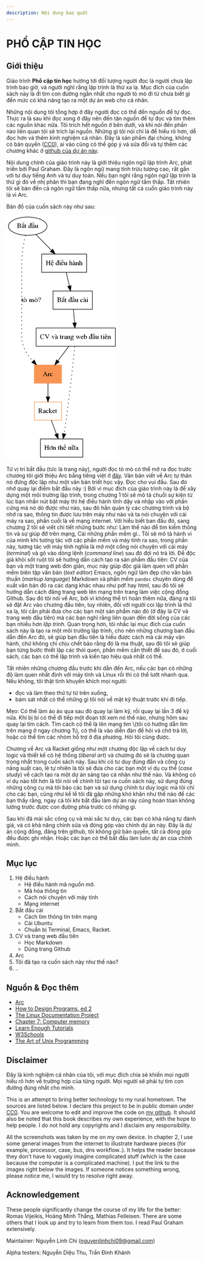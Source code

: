 ```yaml
---
description: Nội dung bao quát
---
```


# PHỔ CẬP TIN HỌC 

## Giới thiệu

Giáo trình **Phổ cập tin học** hướng tới đối tượng người đọc là người chưa lập trình bao giờ, và người nghĩ rằng lập trình là thứ xa lạ. Mục đích của cuốn sách này là đi tìm con đường ngắn nhất cho người tò mò đi từ chưa biết gì đến mức có khả năng tạo ra một dự án web cho cá nhân.

Những nội dung tôi tổng hợp ở đây người đọc có thể đến nguồn để tự đọc. Thực ra là sau khi đọc xong ở đây nên đến tận nguồn để tự đọc và tìm thêm các nguồn khác nữa. Tôi trích hết nguồn ở bên dưới, và khi nói đến phần nào liên quan tôi sẽ trích lại nguồn. Những gì tôi nói chỉ là để hiểu rõ hơn, dễ đọc hơn và thêm kinh nghiệm cá nhân. Đây là sản phẩm đại chúng, không có bản quyền ([CC0](https://creativecommons.org/share-your-work/public-domain/cc0/)), ai vào cũng có thể góp ý và sửa đổi và tự thêm các chương khác ở [github của dự án này](https://github.com/ayaderaghul/phocaptinhoc). 

Nội dung chính của giáo trình này là giới thiệu ngôn ngữ lập trình Arc, phát triển bởi Paul Graham. Đây là ngôn ngữ mang tính trừu tượng cao, rất gần với tư duy tiếng Anh và tư duy toán. Nếu bạn nghĩ rằng ngôn ngữ lập trình là thứ gì đó về nhị phân thì bạn đang nghĩ đến ngôn ngữ tầm thấp. Tất nhiên tôi sẽ bàn đến cả ngôn ngữ tầm thấp nữa, nhưng tất cả cuốn giáo trình này là vì Arc.

Bản đồ của cuốn sách này như sau:

![map](map.png)


Từ vị trí bắt đầu (tức là trang này), người đọc tò mò có thể mở ra đọc trước chương tôi giới thiệu Arc bằng tiếng việt ở [đây](arc.html). Văn bản viết về Arc tự thân nó đứng độc lập như một văn bản triết học vậy. Đọc cho vui đầu. Sau đó nhớ quay lại điểm bắt đầu này :) Bởi vì mục đích của giáo trình này là để xây dựng một môi trường lập trình, trong chương 1 tôi sẽ mô tả chuỗi sự kiện từ lúc bạn nhấn nút bật máy thì hệ điều hành tỉnh dậy và nhập vào với phần cứng mà nó dò được như nào, sau đó hắn quản lý các chương trình và bộ nhớ ra sao, thông tin được lưu trên máy như nào và ta nói chuyện với cái máy ra sao, phần cuối là về mạng internet. Với hiểu biết ban đầu đó, sang chương 2 tôi sẽ viết chi tiết những bước như: Làm thế nào để tìm kiếm thông tin và sự giúp đỡ trên mạng, Cài những phần mềm gì.. Tôi sẽ mô tả hành vi của mình khi tương tác với các phần mềm và máy tính ra sao, trong phần này, tương tác với máy tính nghĩa là mở một cổng nói chuyện với cái máy (*terminal*) và gõ vào dòng lệnh (*command line*) sau đó đợi nó trả lời. Để độc giả khỏi sốt ruột tôi sẽ hướng dẫn cách tạo ra sản phẩm đầu tiên: CV của bạn và một trang web đơn giản, mục này giúp độc giả làm quen với phần mềm biên tập văn bản (*text editor*) Emacs, ngôn ngữ làm đẹp cho văn bản thuần (*markup language*) Markdown và phần mềm ```pandoc``` chuyên dùng để xuất văn bản đó ra các dạng khác nhau như pdf hay html, sau đó tôi sẽ hướng dẫn cách đăng trang web lên mạng trên trang làm việc cộng đồng Github. Sau đó tôi nói về Arc, bởi vì không thể trì hoãn thêm nữa, đáng ra tôi sẽ đặt Arc vào chương đầu tiên, tuy nhiên, đối với người coi lập trình là thứ xa lạ, tôi cần phải đưa cho các bạn một sản phẩm nào đó (ở đây là CV và trang web đầu tiên) mà các bạn nghĩ rằng liên quan đến đời sống của các bạn nhiều hơn *lập trình*. Quan trọng hơn, tôi nhắc lại mục đích của cuốn sách này là tạo ra một môi trường lập trình, cho nên những chương ban đầu dẫn đến Arc đó, sẽ giúp bạn đầu tiên là hiểu được cách mà cái máy vận hành, chứ không chỉ chịu chết bảo rằng đó là ma thuật, sau đó tôi sẽ giúp bạn từng bước thiết lập các thói quen, phần mềm cần thiết để sau đó, ở cuối sách, các bạn có thể lập trình và kiến tạo hiệu quả nhất có thể.

Tất nhiên những chương đầu trước khi dẫn đến Arc, nếu các bạn có những độ làm quen nhất định với máy tính và Linux rồi thì có thể lướt nhanh qua. Nếu không, tôi thật tình khuyến khích mọi người:

* đọc và làm theo thứ tự từ trên xuống,
* bám sát nhất có thể những gì tôi nói về mặt kỹ thuật trước khi đi tiếp. 

<p class="tip"> Mẹo: Có thể làm ào ào qua sau đó quay lại làm kỹ, rồi quay lại lần 3 để kỹ nữa. Khi bị bí có thể đi tiếp một đoạn tới xem nó thế nào, nhưng hôm sau quay lại tìm cách. Tìm cách có thể là lên mạng tìm \(tôi có hướng dẫn tìm trên mạng ở ngay chương 1\), có thể là vào diễn đàn để hỏi và chờ trả lời, hoặc có thể tìm các nhóm hỗ trợ ở địa phương. Hỏi tôi cũng được.

Chương về Arc và Racket giống như một chương độc lập về cách tư duy logic và thiết kế có hệ thống (*liberal art*) và chương đó sẽ là chương quan trọng nhất trong cuốn sách này. Sau khi có tư duy đúng đắn và công cụ năng suất cao, lẽ tự nhiên là tôi sẽ đưa cho các bạn một ví dụ cụ thể (*case study*) về cách tạo ra một dự án sáng tạo cá nhân như thế nào. Và không có ví dụ nào tốt hơn là tôi nói về chính tôi tạo ra cuốn sách này, sử dụng đúng những công cụ mà tôi bảo các bạn và sử dụng chính tư duy logic mà tôi chỉ cho các bạn, cũng như kể lể tôi đã gặp những khó khăn như thế nào để các bạn thấy rằng, ngay cả tôi khi bắt đầu làm dự án này cũng hoàn tòan không lường trước được con đường phía trước có những gì.

Sau khi đã mài sắc công cụ và mài sắc tư duy, các bạn có khả năng tự đánh giá, và có khả năng chỉnh sửa và đóng góp vào chính dự án này. Đây là dự án cộng đồng, đăng trên github, tôi không giữ bản quyền, tất cả đóng góp đều được ghi nhận. Hoặc các bạn có thể bắt đầu làm luôn dự án của chính mình.

## Mục lục
1. Hệ điều hành
   * Hệ điều hành mã nguồn mở.
   * Mã hóa thông tin 
   * Cách nói chuyện với máy tính 
   * Mạng internet 
2. Bắt đầu cài 
   * Cách tìm thông tin trên mạng 
   * Cài Ubuntu
   * Chuẩn bị Terminal, Emacs, Racket.  
3. CV và trang web đầu tiên 
   * Học Markdown
   * Dùng trang Github 
4. Arc 
5. Tôi đã tạo ra cuốn sách này như thế nào?
6. .. 


## Nguồn & Đọc thêm
* [Arc](http://www.arclanguage.org/tut.txt)
* [How to Design Programs, ed 2](https://htdp.org/2018-01-06/Book/)
* [The Linux Documentation Project](http://www.tldp.org/)
* [Chapter 7: Computer memory](http://statmath.wu.ac.at/courses/data-analysis/itdtHTML/node55.html)
* [Learn Enough Tutorials](https://www.learnenough.com/)
* [W3Schools](https://www.w3schools.com/)
* [The Art of Unix Programming](http://www.catb.org/~esr/writings/taoup/html/index.html)

## Disclaimer

Đây là kinh nghiệm cá nhân của tôi, với mục đích chia sẻ khiến mọi người hiểu rõ hơn về trường hợp của từng người. Mọi người sẽ phải tự tìm con đường đúng nhất cho mình.

This is an attempt to bring better technology to my rural hometown. The sources are listed below. I declare this project to be in public domain under [CC0](https://creativecommons.org/share-your-work/public-domain/cc0/). You are welcome to edit and improve the code on [my github](https://github.com/ayaderaghul/phocaptinhoc). It should also be noted that this book describes my own experience, with the hope to help people. I do not hold any copyrights and I disclaim any responsibility.

All the screenshots was taken by me on my own device. In chapter 2, I use some general images from the internet to illustrate hardware pieces (for example, processor, case, bus, dns workflow..). It helps the reader because they don't have to vaguely imagine complicated stuff (which is the case because the computer is a complicated machine). I put the link to the images right below the images. If someone notices something wrong, please notice me, I would try to resolve right away.


## Acknowledgement

These people significantly change the course of my life for the better: Romas Vijeikis, Hoàng Minh Thắng, Mathias Felleisen. There are some others that I look up and try to learn from them too. I read Paul Graham extensively.

Maintainer: Nguyễn Linh Chi (nguyenlinhchi09@gmail.com)

Alpha testers: Nguyễn Diệu Thu, Trần Đình Khánh
